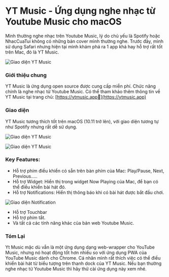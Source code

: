 # YT Music - Ứng dụng nghe nhạc từ Youtube Music cho macOS


Mình thường nghe nhạc trên Youtube Music, lý do chủ yếu là Spotify hoặc NhacCuaTui không có những bản cover mình thường nghe. Trước đây, mình sử dụng Safari nhưng hiện tại mình khám phá ra 1 app khá hay hỗ trợ rất tốt trên Mac, đó là YT Music. 

![Giao diện YT Music](/assets/images/2021/03/yt-music-screenshot.png)

### Giới thiệu chung

YT Music là ứng dụng open source được cung cấp miễn phí. Chức năng chính là nghe nhạc từ Youtube Music. Có thể tham khảo thêm thông tin về YT Music tại trang chủ: [https://ytmusic.app](https://ytmusic.app)

### Giao diện

YT Music tương thích tốt trên macOS (10.11 trở lên), với giao diện tương tự như Spotify nhưng rất dễ sử dụng.

![Giao diện YT Music](/assets/images/2021/03/1.png)

![Giao diện YT Music](/assets/images/2021/03/2.png)

### Key Features:

* Hỗ trợ phím điều khiển có sẵn trên bàn phím của Mac: Play/Pause, Next, Previous.....
* Hỗ trợ Widget: Hiển thị trong widget Now Playing của Mac, để bạn có thể điều khiển bài hát đó.
* Hỗ trợ Notifications: Hiển thị thông báo khi có bài hát được bắt đầu chơi.
 
![Giao diện Notification](/assets/images/2021/03/ytmusic-noti.png)

* Hỗ trợ Touchbar
* Hỗ trợ phím tắt.
* Và tất cả các tính năng khác của bản web Youtube Music.

### Tóm Lại

Yt Music mặc dù vẫn là một ứng dụng dạng web-wrapper cho YouTube Music, nhưng nó hoạt động tốt hơn nhiều so với ứng dụng PWA của YouTube Music dành cho Chrome. Cá nhân mình rất thích việc có thể điều khiển bài hát từ biểu tượng trên thanh dock của YT Music. Nếu bạn thường nghe nhạc từ Youtube Music thì hãy thử cài ứng dụng này xem nhé.

